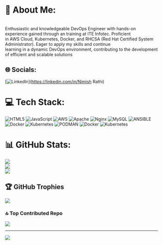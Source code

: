 # 💫 About Me:
<br> Enthusiastic and knowledgeable DevOps Engineer with hands-on experience gained through an training at ITE Infotec. Proficient<br> in AWS Cloud, Kubernetes, Docker, and RHCSA (Red Hat Certified System Administrator). Eager to apply my skills and continue<br> learning in a dynamic DevOps environment, contributing to the development of efficient and scalable solutions


## 🌐 Socials:
[![LinkedIn](https://img.shields.io/badge/LinkedIn-%230077B5.svg?logo=linkedin&logoColor=white)](https://linkedin.com/in/Nimish Rathi) 

# 💻 Tech Stack:
![HTML5](https://img.shields.io/badge/html5-%23E34F26.svg?style=plastic&logo=html5&logoColor=white) ![JavaScript](https://img.shields.io/badge/javascript-%23323330.svg?style=plastic&logo=javascript&logoColor=%23F7DF1E) ![AWS](https://img.shields.io/badge/AWS-%23FF9900.svg?style=plastic&logo=amazon-aws&logoColor=white) ![Apache](https://img.shields.io/badge/apache-%23D42029.svg?style=plastic&logo=apache&logoColor=white) ![Nginx](https://img.shields.io/badge/nginx-%23009639.svg?style=plastic&logo=nginx&logoColor=white) ![MySQL](https://img.shields.io/badge/mysql-%2300000f.svg?style=plastic&logo=mysql&logoColor=white) ![ANSIBLE](https://img.shields.io/badge/ansible-%231A1918.svg?style=plastic&logo=ansible&logoColor=white) ![Docker](https://img.shields.io/badge/docker-%230db7ed.svg?style=plastic&logo=docker&logoColor=white) ![Kubernetes](https://img.shields.io/badge/kubernetes-%23326ce5.svg?style=plastic&logo=kubernetes&logoColor=white) ![PODMAN](https://img.shields.io/badge/podman-892CA0.svg?style=plastic&logo=podman&logoColor=white) ![Docker](https://img.shields.io/badge/docker-%230db7ed.svg?style=plastic&logo=docker&logoColor=white) ![Kubernetes](https://img.shields.io/badge/kubernetes-%23326ce5.svg?style=plastic&logo=kubernetes&logoColor=white)
# 📊 GitHub Stats:
![](https://github-readme-stats.vercel.app/api?username=NimishRathi&theme=dark&hide_border=false&include_all_commits=false&count_private=false)<br/>
![](https://github-readme-streak-stats.herokuapp.com/?user=NimishRathi&theme=dark&hide_border=false)<br/>
![](https://github-readme-stats.vercel.app/api/top-langs/?username=NimishRathi&theme=dark&hide_border=false&include_all_commits=false&count_private=false&layout=compact)

## 🏆 GitHub Trophies
![](https://github-profile-trophy.vercel.app/?username=NimishRathi&theme=radical&no-frame=true&no-bg=true&margin-w=4)

### 🔝 Top Contributed Repo
![](https://github-contributor-stats.vercel.app/api?username=NimishRathi&limit=5&theme=dark&combine_all_yearly_contributions=true)

---
[![](https://visitcount.itsvg.in/api?id=NimishRathi&icon=0&color=0)](https://visitcount.itsvg.in)

<!-- Proudly created with GPRM ( https://gprm.itsvg.in ) -->
